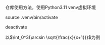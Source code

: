 仓库使用方法，使用Python3.11 venv虚拟环境

source .venv/bin/activate

deactivate

以$\int_0^3{\arcsin \sqrt{\frac{x}{x+1}}}$为例
